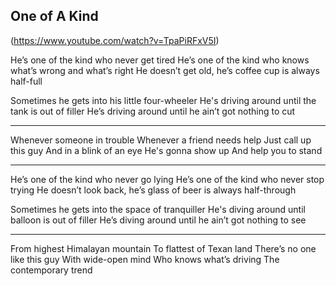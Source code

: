 ## One of A Kind
(https://www.youtube.com/watch?v=TpaPiRFxV5I)

He’s one of the kind who never get tired
He’s one of the kind who knows what’s wrong and what’s right
He doesn’t get old, he’s coffee cup is always half-full

Sometimes he gets into his little four-wheeler
He's driving around until the tank is out of filler
He’s driving around until he ain’t got nothing to cut

***

Whenever someone in trouble
Whenever a friend needs help
Just call up this guy
And in a blink of an eye
He's gonna show up
And help you to stand

***

He’s one of the kind who never go lying
He’s one of the kind who never stop trying
He doesn’t look back, he’s glass of beer is always half-through

Sometimes he gets into the space of tranquiller
He's diving around until balloon is out of filler
He’s diving around until he ain’t got nothing to see

***

From highest Himalayan mountain
To flattest of Texan land
There’s no one like this guy
With wide-open mind
Who knows what’s driving
The contemporary trend

